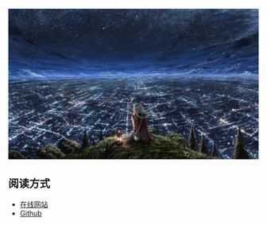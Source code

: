 ![](./assets/bg1.jpg)
## 阅读方式
- [在线网站](https://vv13.cn/posts)
- [Github](https://github.com/vv13/blog/tree/master/content/posts)
